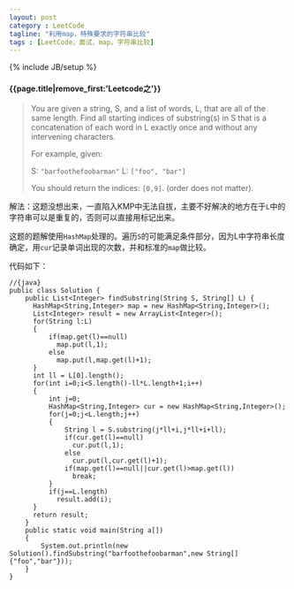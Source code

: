 ```yaml
---
layout: post
category : LeetCode
tagline: "利用map，特殊要求的字符串比较"
tags : [LeetCode，面试，map，字符串比较]
---
```

{% include JB/setup %}

<h4>{{page.title|remove_first:'Leetcode之'}}</h4>


> You are given a string, S, and a list of words, L, that are all of the same length. Find all starting indices of substring(s) in S that is a concatenation of each word in L exactly once and without any intervening characters.
>
>For example, given:
>
>S: `"barfoothefoobarman"`
>L: `["foo", "bar"]`
>
>You should return the indices: `[0,9]`.
>(order does not matter). 

解法：这题没想出来，一直陷入KMP中无法自拔，主要不好解决的地方在于`L`中的字符串可以是重复的，否则可以直接用标记出来。

这题的题解使用`HashMap`处理的。遍历`S`的可能满足条件部分，因为L中字符串长度确定，用`cur`记录单词出现的次数，并和标准的`map`做比较。

代码如下：
		
	//{java}
	public class Solution {
	    public List<Integer> findSubstring(String S, String[] L) {
	      HashMap<String,Integer> map = new HashMap<String,Integer>();
	      List<Integer> result = new ArrayList<Integer>();
	      for(String l:L)
	      {
	          if(map.get(l)==null)
	            map.put(l,1);
	          else
	            map.put(l,map.get(l)+1);
	      }
	      int ll = L[0].length();
	      for(int i=0;i<S.length()-ll*L.length+1;i++)
	      {
	          int j=0;
	          HashMap<String,Integer> cur = new HashMap<String,Integer>();
	          for(j=0;j<L.length;j++)
	          {
	              String l = S.substring(j*ll+i,j*ll+i+ll);
	              if(cur.get(l)==null)
	                cur.put(l,1);
	              else
	                cur.put(l,cur.get(l)+1);
	              if(map.get(l)==null||cur.get(l)>map.get(l))
	                break;
	          }
	          if(j==L.length)
	            result.add(i);
	      }
	      return result;
	    }
	    public static void main(String a[])
	    {
	    	System.out.println(new Solution().findSubstring("barfoothefoobarman",new String[]{"foo","bar"}));
	    }
	}